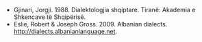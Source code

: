 - Gjinari, Jorgji. 1988. Dialektologjia shqiptare. Tiranë: Akademia e Shkencave të Shqipërisë.
- Eslie, Robert & Joseph Gross. 2009. Albanian dialects. http://dialects.albanianlanguage.net.
